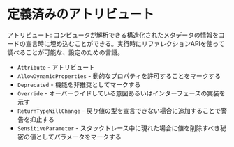 # 定義済みのアトリビュート

アトリビュート: コンピュータが解析できる構造化されたメタデータの情報をコードの宣言時に埋め込むことができる。実行時にリファレクションAPIを使って調べることが可能な、設定のための言語。

- `Attribute` - アトリビュート
- `AllowDynamicProperties` - 動的なプロパティを許可することをマークする
- `Deprecated` - 機能を非推奨としてマークする
- `Override` - オーバーライドしている意図あるいはインターフェースの実装を示す
- `ReturnTypeWillChange` - 戻り値の型を宣言できない場合に追加することで警告を抑止する
- `SensitiveParameter` - スタックトレース中に現れた場合に値を削除すべき秘密の値としてパラメータをマークする
